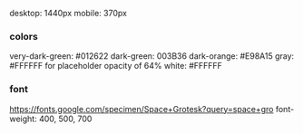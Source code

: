
desktop: 1440px
mobile: 370px

### colors
very-dark-green: #012622
dark-green: 003B36
dark-orange: #E98A15
gray: #FFFFFF for placeholder opacity of 64%
white: #FFFFFF

### font
https://fonts.google.com/specimen/Space+Grotesk?query=space+gro
font-weight: 400, 500, 700